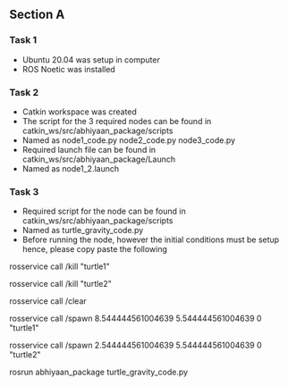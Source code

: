 ## Section A
### Task 1
- Ubuntu 20.04 was setup in computer
- ROS Noetic was installed

### Task 2
- Catkin workspace was created 
- The script for the 3 required nodes can be found in catkin_ws/src/abhiyaan_package/scripts
- Named as node1_code.py  node2_code.py  node3_code.py
- Required launch file can be found in catkin_ws/src/abhiyaan_package/Launch
- Named as node1_2.launch

### Task 3
- Required script for the node can be found in catkin_ws/src/abhiyaan_package/scripts
- Named as turtle_gravity_code.py
- Before running the node, however the initial conditions must be setup hence, please copy paste the following


rosservice call /kill "turtle1"

rosservice call /kill "turtle2"

rosservice call /clear

rosservice call /spawn 8.544444561004639 5.544444561004639 0 "turtle1"

rosservice call /spawn 2.544444561004639 5.544444561004639 0 "turtle2"

rosrun abhiyaan_package turtle_gravity_code.py



